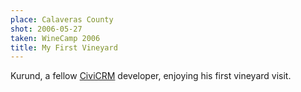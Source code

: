 ```yaml
---
place: Calaveras County
shot: 2006-05-27
taken: WineCamp 2006
title: My First Vineyard
---
```


Kurund, a fellow [CiviCRM](http://civicrm.org/) developer, enjoying his first vineyard visit.
